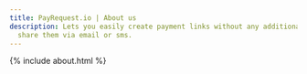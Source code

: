 ```yaml
---
title: PayRequest.io | About us
description: Lets you easily create payment links without any additional costs and
  share them via email or sms.
---
```


{% include about.html %}


